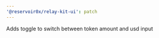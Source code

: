 ```yaml
---
'@reservoir0x/relay-kit-ui': patch
---
```


Adds toggle to switch between token amount and usd input
